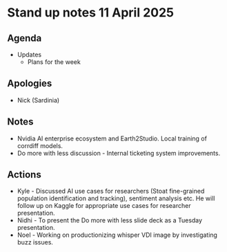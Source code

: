# Stand up notes 11 April 2025

## Agenda

- Updates
    - Plans for the week

## Apologies
- Nick (Sardinia)

## Notes
- Nvidia AI enterprise ecosystem and Earth2Studio. Local training of corrdiff models.
- Do more with less discussion - Internal ticketing system improvements.

## Actions
- Kyle - Discussed AI use cases for researchers (Stoat fine-grained population identification and tracking), sentiment analysis etc. He will follow up on Kaggle for appropriate use cases for researcher presentation.
- Nidhi - To present the Do more with less slide deck as a Tuesday presentation.
- Noel - Working on productionizing whisper VDI image by investigating buzz issues. 
